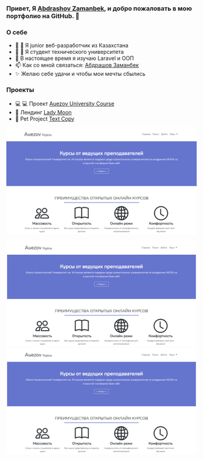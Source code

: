 
### Привет, Я **[Abdrashov Zamanbek](https://abdrashov.github.io)**, и добро пожаловать в мою портфолио на GitHub. 👋


### О себе
- 🌼 :blossom: Я junior веб-разработчик из Казахстана
- 🏃 :running: Я студент технического университета
- 🌱 В настоящее время я изучаю Laravel и ООП
- 📫 Как со мной связаться: [Абдрашов Заманбек](https://abdrashov.github.io)
- ✨ Желаю себе удачи и чтобы мои мечты сбылись

### Проекты
- 💻 :computer: Проект [Auezov University Course](http://courses.shymhub.ru/)
- 📜 Лендинг [Lady Moon](https://lady-moon.github.io/)
- 🐙 Pet Project [Text Copy](https://textcopy.shymhub.ru/)


<p align="center">
	<a href="http://courses.shymhub.ru/">
		<img src="auezov.png" width="1000" alt="Auezov course">
	</a>
</p>
<p align="center">
	<a href="http://courses.shymhub.ru/">
		<img src="auezov.png" width="500" alt="Auezov course">
	</a>
	<a href="http://courses.shymhub.ru/">
		<img src="auezov.png" width="500" alt="Auezov course">
	</a>
</p>

<!-- - 🌱 I’m currently learning API and OOP
- 💬 Ask me about anything [here](https://github.com/abdrashov/abdrashov/issues)
- 📫 How to reach me: [Abdrashov Zamanbek](https://abdrashov.github.io)
- ☘ I like silence
- ☕️ I drink tea -->


<!--
	- ✨
	- 🔭 I’m currently working on ...
	- 🌱 I’m currently learning ...
	- 👯 I’m looking to collaborate on ...
	- 🤔 I’m looking for help with ...
	- 💬 Ask me about ...
	- 📫 How to reach me: ...
	- 😄 Pronouns: ...
	- ⚡ Fun fact: ...
-->

